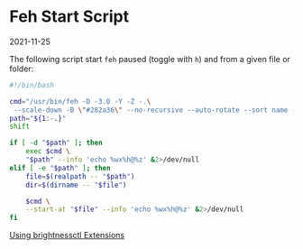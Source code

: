 # Feh Start Script

2021-11-25

<!--- tags: linux -->

The following script start `feh` paused (toggle with `h`) and from a given file or folder:

```bash
#!/bin/bash

cmd="/usr/bin/feh -D -3.0 -Y -Z -.\
 --scale-down -B \"#282a36\" --no-recursive --auto-rotate --sort name --version-sort -g 1920x1040"
path="${1:-.}"
shift

if [ -d "$path" ]; then
    exec $cmd \
    "$path" --info 'echo %wx%h@%z' &2>/dev/null
elif [ -e "$path" ]; then
    file=$(realpath -- "$path")
    dir=$(dirname -- "$file")

    $cmd \
    --start-at "$file" --info 'echo %wx%h@%z' &2>/dev/null
fi
```
<ins class='nfooter'><a rel='prev' id='fprev' href='#blog/2021/2021-11-26-Using-brightnessctl.md'>Using brightnessctl</a> <a rel='next' id='fnext' href='#blog/2021/2021-11-24-Extensions.md'>Extensions</a></ins>
